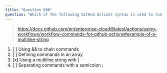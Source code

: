 ```yaml
---
title: "Question 086"
question: "Which of the following GitHub Actions syntax is used to run multiple commands in a single step?"
---
```



> https://docs.github.com/en/enterprise-cloud@latest/actions/using-workflows/workflow-commands-for-github-actions#example-of-a-multiline-string
1. [ ] Using && to chain commands
1. [ ] Defining commands in an array
1. [x] Using a multiline string with |
1. [ ] Separating commands with a semicolon ;
